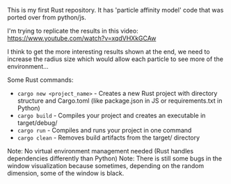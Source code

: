 This is my first Rust repository. It has 'particle affinity model' code that was ported over from python/js.

I'm trying to replicate the results in this video:
https://www.youtube.com/watch?v=xqdVHXkGCAw

I think to get the more interesting results shown at the end, we need to increase the radius size which would allow each particle to see more of the environment...

Some Rust commands:
- `cargo new <project_name>` - Creates a new Rust project with directory structure and Cargo.toml (like package.json in JS or requirements.txt in Python)
- `cargo build` - Compiles your project and creates an executable in target/debug/
- `cargo run` - Compiles and runs your project in one command
- `cargo clean` - Removes build artifacts from the target/ directory

Note: No virtual environment management needed (Rust handles dependencies differently than Python)
Note: There is still some bugs in the window visualization because sometimes, depending on the random dimension, some of the window is black.

